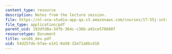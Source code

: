 ```yaml
---
content_type: resource
description: Notes from the lecture session.
file: https://ol-ocw-studio-app-qa.s3.amazonaws.com/courses/17-55j-introduction-to-latin-american-studies-fall-2006/54d257deb7aee1410a5032e71a8bcd16_ses06_dev.pdf
file_type: application/pdf
parent_uid: 193dfd8a-3dfb-364c-c36b-a92ce5706807
resourcetype: Document
title: ses06_dev.pdf
uid: 54d257de-b7ae-e141-0a50-32e71a8bcd16
---
```

